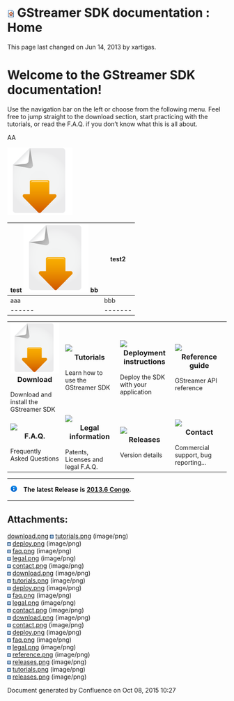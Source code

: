 # ![Home Page](images/icons/contenttypes/home_page_16.png)  GStreamer SDK documentation : Home 

This page last changed on Jun 14, 2013 by xartigas.

# Welcome to the GStreamer SDK documentation\!

Use the navigation bar on the left or choose from the following menu.
Feel free to jump straight to the download section, start practicing
with the tutorials, or read the F.A.Q. if you don’t know what this is
all about.


AA

![](attachments/2424851.png)

| test ![](attachments/2424851.png) bb | test2 |
|------|-------|
| aaa  | bbb   |
|------|-------|

<table>
<colgroup>
<col width="25%" />
<col width="25%" />
<col width="25%" />
<col width="25%" />
</colgroup>
<tbody>
<tr class="odd">
<td><a href="Installing%2Bthe%2BSDK.html"><img src="attachments/2424851.png" class="confluence-embedded-image" /></a>
<h3 id="Home-Download" style="text-align: center;margin-top: 0.0px;">Download</h3>
Download and install the GStreamer SDK</td>
<td><a href="Tutorials.html"><img src="attachments/327688/2424852.png" class="confluence-embedded-image" /></a>
<h3 id="Home-Tutorials" style="text-align: center;margin-top: 0.0px;">Tutorials</h3>
Learn how to use the GStreamer SDK</td>
<td><a href="Deploying%2Byour%2Bapplication.html"><img src="attachments/327688/2424853.png" class="confluence-embedded-image" /></a>
<h3 id="Home-Deploymentinstructions" style="text-align: center;margin-top: 0.0px;">Deployment instructions</h3>
Deploy the SDK with your application</td>
<td><a href="GStreamer%2Breference.html"><img src="attachments/327688/2424870.png" class="confluence-embedded-image" /></a>
<h3 id="Home-Referenceguide" style="text-align: center;margin-top: 0.0px;">Reference guide</h3>
GStreamer API reference</td>
</tr>
<tr class="even">
<td><a href="Frequently%2BAsked%2BQuestions.html"><img src="attachments/327688/2424855.png" class="confluence-embedded-image" /></a>
<h3 id="Home-FAQ" style="text-align: center;margin-top: 0.0px;">F.A.Q.</h3>
Frequently Asked Questions</td>
<td><a href="Legal%2Binformation.html"><img src="attachments/327688/2424856.png" class="confluence-embedded-image" /></a>
<h3 id="Home-Legalinformation" style="text-align: center;margin-top: 0.0px;">Legal information</h3>
Patents, Licenses and legal F.A.Q.</td>
<td><a href="Releases.html"><img src="attachments/327688/2424871.png" class="confluence-embedded-image" /></a>
<h3 id="Home-Releases" style="text-align: center;margin-top: 0.0px;">Releases</h3>
Version details</td>
<td><a href="Contact.html"><img src="attachments/327688/2424857.png" class="confluence-embedded-image" /></a>
<h3 id="Home-Contact" style="text-align: center;margin-top: 0.0px;">Contact</h3>
Commercial support, bug reporting...</td>
</tr>
</tbody>
</table>

<table>
<tbody>
<tr class="odd">
<td><img src="images/icons/emoticons/information.png" width="16" height="16" /></td>
<td><p><strong>The latest Release is <a href="2013.6%2BCongo.html">2013.6 Congo</a>.</strong></p></td>
</tr>
</tbody>
</table>

## Attachments:

[download.png](attachments/2424858.png)
![](images/icons/bullet_blue.gif)
[tutorials.png](attachments/327688/2424859.png) (image/png)  
![](images/icons/bullet_blue.gif)
[deploy.png](attachments/327688/2424860.png) (image/png)  
![](images/icons/bullet_blue.gif)
[faq.png](attachments/327688/2424862.png) (image/png)  
![](images/icons/bullet_blue.gif)
[legal.png](attachments/327688/2424863.png) (image/png)  
![](images/icons/bullet_blue.gif)
[contact.png](attachments/327688/2424864.png) (image/png)  
![](images/icons/bullet_blue.gif)
[download.png](attachments/327688/2424865.png) (image/png)  
![](images/icons/bullet_blue.gif)
[tutorials.png](attachments/327688/2424872.png) (image/png)  
![](images/icons/bullet_blue.gif)
[deploy.png](attachments/327688/2424867.png) (image/png)  
![](images/icons/bullet_blue.gif)
[faq.png](attachments/327688/2424868.png) (image/png)  
![](images/icons/bullet_blue.gif)
[legal.png](attachments/327688/2424869.png) (image/png)  
![](images/icons/bullet_blue.gif)
[contact.png](attachments/327688/2424866.png) (image/png)  
![](images/icons/bullet_blue.gif)
[download.png](attachments/327688/2424851.png) (image/png)  
![](images/icons/bullet_blue.gif)
[contact.png](attachments/327688/2424857.png) (image/png)  
![](images/icons/bullet_blue.gif)
[deploy.png](attachments/327688/2424853.png) (image/png)  
![](images/icons/bullet_blue.gif)
[faq.png](attachments/327688/2424855.png) (image/png)  
![](images/icons/bullet_blue.gif)
[legal.png](attachments/327688/2424856.png) (image/png)  
![](images/icons/bullet_blue.gif)
[reference.png](attachments/327688/2424870.png) (image/png)  
![](images/icons/bullet_blue.gif)
[releases.png](attachments/327688/2424873.png) (image/png)  
![](images/icons/bullet_blue.gif)
[tutorials.png](attachments/327688/2424852.png) (image/png)  
![](images/icons/bullet_blue.gif)
[releases.png](attachments/327688/2424871.png) (image/png)  

Document generated by Confluence on Oct 08, 2015 10:27

